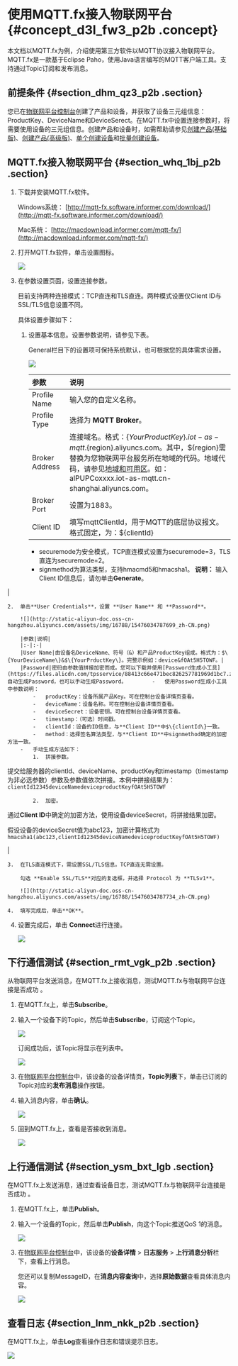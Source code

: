 # 使用MQTT.fx接入物联网平台 {#concept_d3l_fw3_p2b .concept}

本文档以MQTT.fx为例，介绍使用第三方软件以MQTT协议接入物联网平台。MQTT.fx是一款基于Eclipse Paho，使用Java语言编写的MQTT客户端工具。支持通过Topic订阅和发布消息。

## 前提条件 {#section_dhm_qz3_p2b .section}

您已在[物联网平台控制台](https://iot.console.aliyun.com)创建了产品和设备，并获取了设备三元组信息：ProductKey、DeviceName和DeviceSerect。在MQTT.fx中设置连接参数时，将需要使用设备的三元组信息。创建产品和设备时，如需帮助请参见[创建产品\(基础版\)](../../../../../intl.zh-CN/用户指南/产品与设备/创建产品(基础版).md#)、[创建产品\(高级版\)](../../../../../intl.zh-CN/用户指南/产品与设备/创建产品(高级版).md#)、[单个创建设备](../../../../../intl.zh-CN/用户指南/产品与设备/创建设备/单个创建设备.md#)和[批量创建设备](../../../../../intl.zh-CN/用户指南/产品与设备/创建设备/批量创建设备.md#)。

## MQTT.fx接入物联网平台 {#section_whq_1bj_p2b .section}

1.  下载并安装MQTT.fx软件。

    Windows系统： [http://mqtt-fx.software.informer.com/download/](http://mqtt-fx.software.informer.com/download/)

    Mac系统： [http://macdownload.informer.com/mqtt-fx/](http://macdownload.informer.com/mqtt-fx/)

2.  打开MQTT.fx软件，单击设置图标。

    ![](http://static-aliyun-doc.oss-cn-hangzhou.aliyuncs.com/assets/img/16788/15476034777694_zh-CN.png)

3.  在参数设置页面，设置连接参数。

    目前支持两种连接模式：TCP直连和TLS直连。两种模式设置仅Client ID与SSL/TLS信息设置不同。

    具体设置步骤如下：

    1.  设置基本信息。设置参数说明，请参见下表。

        General栏目下的设置项可保持系统默认，也可根据您的具体需求设置。

        ![](http://static-aliyun-doc.oss-cn-hangzhou.aliyuncs.com/assets/img/16788/15476034787698_zh-CN.png)

        |参数|说明|
        |:-|:-|
        |Profile Name|输入您的自定义名称。|
        |Profile Type|选择为 **MQTT Broker**。|
        |Broker Address|连接域名。格式：$\{YourProductKey\}.iot-as-mqtt.$\{region\}.aliyuncs.com。其中，$\{region\}需替换为您物联网平台服务所在地域的代码。地域代码，请参见[地域和可用区](https://www.alibabacloud.com/help/doc-detail/40654.htm)。如：alPUPCoxxxx.iot-as-mqtt.cn-shanghai.aliyuncs.com。|
        |Broker Port|设置为1883。|
        |Client ID|填写mqttClientId，用于MQTT的底层协议报文。格式固定，为：$\{clientId\}|securemode=3,signmethod=hmacsha1|。完整示例如：`12345|securemode=3,signmethod=hmacsha1|`。其中，        -   $\{clientId\}为设备的ID信息，可取任意值，长度在64字符以内。建议使用设备的MAC地址或SN码。
        -   securemode为安全模式，TCP直连模式设置为securemode=3，TLS直连为securemode=2。
        -   signmethod为算法类型，支持hmacmd5和hmacsha1。
**说明：** 输入Client ID信息后，请勿单击**Generate**。

|

    2.  单击**User Credentials**，设置 **User Name** 和 **Password**。

        ![](http://static-aliyun-doc.oss-cn-hangzhou.aliyuncs.com/assets/img/16788/15476034787699_zh-CN.png)

        |参数|说明|
        |:-|:-|
        |User Name|由设备名DeviceName、符号（&）和产品ProductKey组成。格式为：$\{YourDeviceName\}&$\{YourPrductKey\}。完整示例如：device&fOAt5H5TOWF。|
        |Password|密码由参数值拼接加密而成。您可以下载并使用[Password生成小工具](https://files.alicdn.com/tpsservice/88413c66e471bec826257781969d1bc7.zip)自动生成Password，也可以手动生成Password。        -   使用Password生成小工具中参数说明：
            -   productKey：设备所属产品Key。可在控制台设备详情页查看。
            -   deviceName：设备名称。可在控制台设备详情页查看。
            -   deviceSecret：设备密钥。可在控制台设备详情页查看。
            -   timestamp：（可选）时间戳。
            -   clientId：设备的ID信息，与**Client ID**中$\{clientId\}一致。
            -   method：选择签名算法类型，与**Client ID**中signmethod确定的加密方法一致。
        -   手动生成方法如下：
            1.  拼接参数。

提交给服务器的clientId、deviceName、productKey和timestamp（timestamp为非必选参数）参数及参数值依次拼接。本例中拼接结果为：`clientId12345deviceNamedeviceproductKeyfOAt5H5TOWF`

            2.  加密。

通过**Client ID**中确定的加密方法，使用设备deviceSecret，将拼接结果加密。

假设设备的deviceSecret值为abc123，加密计算格式为`hmacsha1(abc123,clientId12345deviceNamedeviceproductKeyfOAt5H5TOWF)`

|

    3.  在TLS直连模式下，需设置SSL/TLS信息。TCP直连无需设置。

        勾选 **Enable SSL/TLS**对应的复选框，并选择 Protocol 为 **TLSv1**。

        ![](http://static-aliyun-doc.oss-cn-hangzhou.aliyuncs.com/assets/img/16788/15476034787734_zh-CN.png)

    4.  填写完成后，单击**OK**。
4.  设置完成后，单击 **Connect**进行连接。

    ![](http://static-aliyun-doc.oss-cn-hangzhou.aliyuncs.com/assets/img/16788/15476034787735_zh-CN.png)


## 下行通信测试 {#section_rmt_vgk_p2b .section}

从物联网平台发送消息，在MQTT.fx上接收消息，测试MQTT.fx与物联网平台连接是否成功 。

1.  在MQTT.fx上，单击**Subscribe**。
2.  输入一个设备下的Topic，然后单击**Subscribe**，订阅这个Topic。

    ![](http://static-aliyun-doc.oss-cn-hangzhou.aliyuncs.com/assets/img/16788/15476034787736_zh-CN.png)

    订阅成功后，该Topic将显示在列表中。

    ![](http://static-aliyun-doc.oss-cn-hangzhou.aliyuncs.com/assets/img/16788/15476034787737_zh-CN.png)

3.  在[物联网平台控制台](https://iot.console.aliyun.com)中，该设备的设备详情页，**Topic列表**下，单击已订阅的Topic对应的**发布消息**操作按钮。
4.  输入消息内容，单击**确认**。

    ![](http://static-aliyun-doc.oss-cn-hangzhou.aliyuncs.com/assets/img/16788/15476034787738_zh-CN.png)

5.  回到MQTT.fx上，查看是否接收到消息。

    ![](http://static-aliyun-doc.oss-cn-hangzhou.aliyuncs.com/assets/img/16788/15476034787739_zh-CN.png)


## 上行通信测试 {#section_ysm_bxt_lgb .section}

在MQTT.fx上发送消息，通过查看设备日志，测试MQTT.fx与物联网平台连接是否成功 。

1.  在MQTT.fx上，单击**Publish**。
2.  输入一个设备的Topic，然后单击**Publish**，向这个Topic推送QoS 1的消息。

    ![](http://static-aliyun-doc.oss-cn-hangzhou.aliyuncs.com/assets/img/16788/154760347837281_zh-CN.png)

3.  在[物联网平台控制台](https://iot.console.aliyun.com)中，该设备的**设备详情** \> **日志服务** \> **上行消息分析**栏下，查看上行消息。

    您还可以复制MessageID，在**消息内容查询**中，选择**原始数据**查看具体消息内容。

    ![](http://static-aliyun-doc.oss-cn-hangzhou.aliyuncs.com/assets/img/16788/154760347837288_zh-CN.png)


## 查看日志 {#section_lnm_nkk_p2b .section}

在MQTT.fx上，单击**Log**查看操作日志和错误提示日志。

![](http://static-aliyun-doc.oss-cn-hangzhou.aliyuncs.com/assets/img/16788/15476034787740_zh-CN.png)

